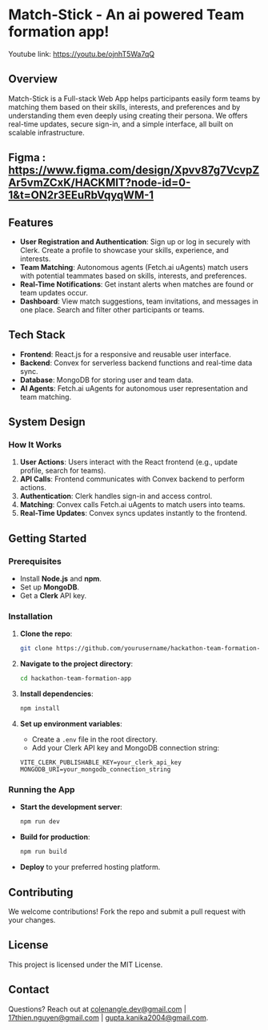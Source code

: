 # Match-Stick - An ai powered Team formation app! 
Youtube link: https://youtu.be/ojnhT5Wa7qQ

## Overview

 Match-Stick is a Full-stack Web App helps participants easily form teams by matching them based on their skills, interests, and preferences and by understanding them even deeply using creating their persona. We offers real-time updates, secure sign-in, and a simple interface, all built on scalable infrastructure.

## Figma : https://www.figma.com/design/Xpvv87g7VcvpZAr5vmZCxK/HACKMIT?node-id=0-1&t=ON2r3EEuRbVqyqWM-1

## Features

- **User Registration and Authentication**: Sign up or log in securely with Clerk. Create a profile to showcase your skills, experience, and interests.
- **Team Matching**: Autonomous agents (Fetch.ai uAgents) match users with potential teammates based on skills, interests, and preferences.
- **Real-Time Notifications**: Get instant alerts when matches are found or team updates occur.
- **Dashboard**: View match suggestions, team invitations, and messages in one place. Search and filter other participants or teams.
  

## Tech Stack

- **Frontend**: React.js for a responsive and reusable user interface.
- **Backend**: Convex for serverless backend functions and real-time data sync.
- **Database**: MongoDB for storing user and team data.
- **AI Agents**: Fetch.ai uAgents for autonomous user representation and team matching.


## System Design

### How It Works

1. **User Actions**: Users interact with the React frontend (e.g., update profile, search for teams).
2. **API Calls**: Frontend communicates with Convex backend to perform actions.
3. **Authentication**: Clerk handles sign-in and access control.
4. **Matching**: Convex calls Fetch.ai uAgents to match users into teams.
5. **Real-Time Updates**: Convex syncs updates instantly to the frontend.

## Getting Started

### Prerequisites
- Install **Node.js** and **npm**.
- Set up **MongoDB**.
- Get a **Clerk** API key.

### Installation

1. **Clone the repo**:

    ```bash
    git clone https://github.com/yourusername/hackathon-team-formation-app.git
    ```

2. **Navigate to the project directory**:

    ```bash
    cd hackathon-team-formation-app
    ```

3. **Install dependencies**:

    ```bash
    npm install
    ```

4. **Set up environment variables**:
   - Create a `.env` file in the root directory.
   - Add your Clerk API key and MongoDB connection string:

    ```env
    VITE_CLERK_PUBLISHABLE_KEY=your_clerk_api_key
    MONGODB_URI=your_mongodb_connection_string
    ```

### Running the App

- **Start the development server**:

    ```bash
    npm run dev
    ```

- **Build for production**:

    ```bash
    npm run build
    ```

- **Deploy** to your preferred hosting platform.

## Contributing

We welcome contributions! Fork the repo and submit a pull request with your changes.

## License

This project is licensed under the MIT License.

## Contact

Questions? Reach out at [colenangle.dev@gmail.com](mailto:coleangle.dev@gmail.com) | [17thien.nguyen@gmail.com](mailto:17thiennguyen.nguyen@gmail.com) | [gupta.kanika2004@gmail.com](mailto:gupta.kanika2004@gmail.com).
